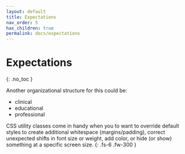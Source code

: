 ```yaml
---
layout: default
title: Expectations
nav_order: 5
has_children: true
permalink: docs/expectations
---
```


# Expectations
{: .no_toc }

Another organizational structure for this could be:
- clinical
- educational
- professional

CSS utility classes come in handy when you to want to override default styles to create additional whitespace (margins/padding), correct unexpected shifts in font size or weight, add color, or hide (or show) something at a specific screen size.
{: .fs-6 .fw-300 }
